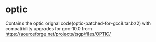 # optic

Contains the optic orignal code(optic-patched-for-gcc8.tar.bz2) with compatibility upgrades for gcc-10.0 from https://sourceforge.net/projects/tsgp/files/OPTIC/
